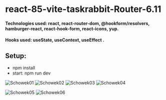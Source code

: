 # react-85-vite-taskrabbit-Router-6.11

#### Technologies used: react, react-router-dom, @hookform/resolvers, hamburger-react, react-hook-form, react-icons, yup.
#### Hooks used: useState, useContext, useEffect  .
## Setup:
* npm install
* start: npm run dev



![Schowek01](https://github.com/ajarek/react-85-vite-taskrabbit-Router-6.11/assets/61388692/a1a7ca10-44b3-4633-8cea-e26030674554)
![Schowek02](https://github.com/ajarek/react-85-vite-taskrabbit-Router-6.11/assets/61388692/12568dbf-c15d-4d6d-9ed4-de6f81768c8d)
![Schowek03](https://github.com/ajarek/react-85-vite-taskrabbit-Router-6.11/assets/61388692/d9e7daf9-9236-4375-bd86-2ad379fcce62)
![Schowek04](https://github.com/ajarek/react-85-vite-taskrabbit-Router-6.11/assets/61388692/435742d6-4368-4f73-96f5-ed08b86198d5)

![Schowek05](https://github.com/ajarek/react-85-vite-taskrabbit-Router-6.11/assets/61388692/7122ed18-2736-442a-a708-1417747b5594)
![Schowek06](https://github.com/ajarek/react-85-vite-taskrabbit-Router-6.11/assets/61388692/c1e11267-cdf3-4d2b-9131-5b44cd2a5a54)

